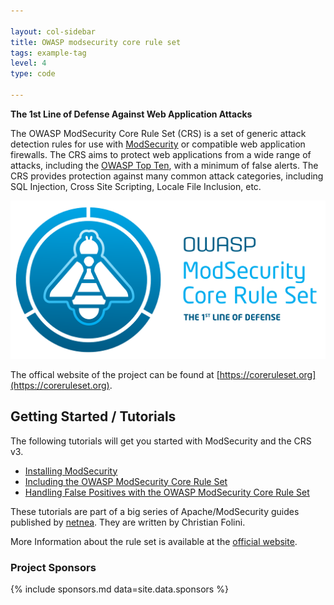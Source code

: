 ```yaml
---

layout: col-sidebar
title: OWASP modsecurity core rule set
tags: example-tag
level: 4
type: code

---
```


**The 1st Line of Defense Against Web Application Attacks**

The OWASP ModSecurity Core Rule Set (CRS) is a set of generic attack detection rules for use with [ModSecurity](https://modsecurity.org/) or compatible web application firewalls. The CRS aims to protect web applications from a wide range of attacks, including the [OWASP Top Ten](https://www.owasp.org/Top_Ten), with a minimum of false alerts. The CRS provides protection against many common attack categories, including SQL Injection, Cross Site Scripting, Locale File Inclusion, etc. 

![CRS Logo](assets/images/CRS-logo-full_size-512x257.png)

The offical website of the project can be found at [https://coreruleset.org](https://coreruleset.org).

## Getting Started / Tutorials

The following tutorials will get you started with ModSecurity and the CRS v3.

* [Installing ModSecurity](https://www.netnea.com/cms/apache-tutorial-6_embedding-modsecurity/)
* [Including the OWASP ModSecurity Core Rule Set](https://www.netnea.com/cms/apache-tutorial-7_including-modsecurity-core-rules/)
* [Handling False Positives with the OWASP ModSecurity Core Rule Set](https://www.netnea.com/cms/apache-tutorial-8_handling-false-positives-modsecurity-core-rule-set/)

These tutorials are part of a big series of Apache/ModSecurity guides published by [netnea](https://www.netnea.com/cms/apache-tutorials). They are written by Christian Folini.

More Information about the rule set is available at the [official website](https://coreruleset.org). 

### Project Sponsors

{% include sponsors.md data=site.data.sponsors %}

